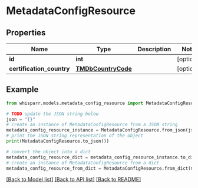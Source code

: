 # MetadataConfigResource


## Properties

Name | Type | Description | Notes
------------ | ------------- | ------------- | -------------
**id** | **int** |  | [optional] 
**certification_country** | [**TMDbCountryCode**](TMDbCountryCode.md) |  | [optional] 

## Example

```python
from whisparr.models.metadata_config_resource import MetadataConfigResource

# TODO update the JSON string below
json = "{}"
# create an instance of MetadataConfigResource from a JSON string
metadata_config_resource_instance = MetadataConfigResource.from_json(json)
# print the JSON string representation of the object
print(MetadataConfigResource.to_json())

# convert the object into a dict
metadata_config_resource_dict = metadata_config_resource_instance.to_dict()
# create an instance of MetadataConfigResource from a dict
metadata_config_resource_from_dict = MetadataConfigResource.from_dict(metadata_config_resource_dict)
```
[[Back to Model list]](../README.md#documentation-for-models) [[Back to API list]](../README.md#documentation-for-api-endpoints) [[Back to README]](../README.md)


